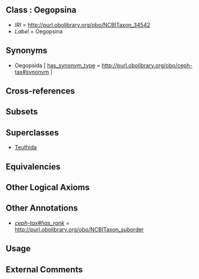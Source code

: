 
## Class : Oegopsina

 * *IRI* = http://purl.obolibrary.org/obo/NCBITaxon_34542
 * *Label* = Oegopsina

## Synonyms

 * Oegopsida [ [has_synonym_type](../../pe/oboInOwl#hasSynonymType.md) = http://purl.obolibrary.org/obo/ceph-tax#synonym ]

## Cross-references


## Subsets


## Superclasses

 * [Teuthida](../../NCBITaxon/90/NCBITaxon_551290.md)

## Equivalencies


## Other Logical Axioms


## Other Annotations

 * *[ceph-tax#has_rank](../../ceph-tax#has/nk/ceph-tax#has_rank.md)* = http://purl.obolibrary.org/obo/NCBITaxon_suborder

## Usage


## External Comments

